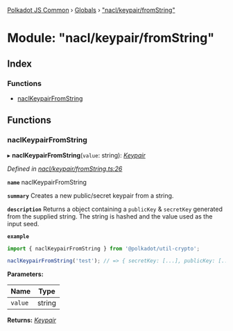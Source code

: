 [Polkadot JS Common](../README.md) › [Globals](../globals.md) › ["nacl/keypair/fromString"](_nacl_keypair_fromstring_.md)

# Module: "nacl/keypair/fromString"

## Index

### Functions

* [naclKeypairFromString](_nacl_keypair_fromstring_.md#naclkeypairfromstring)

## Functions

###  naclKeypairFromString

▸ **naclKeypairFromString**(`value`: string): *[Keypair](../interfaces/_types_.keypair.md)*

*Defined in [nacl/keypair/fromString.ts:26](https://github.com/polkadot-js/common/blob/c98e9947/packages/util-crypto/src/nacl/keypair/fromString.ts#L26)*

**`name`** naclKeypairFromString

**`summary`** Creates a new public/secret keypair from a string.

**`description`** 
Returns a object containing a `publicKey` & `secretKey` generated from the supplied string. The string is hashed and the value used as the input seed.

**`example`** 
<BR>

```javascript
import { naclKeypairFromString } from '@polkadot/util-crypto';

naclKeypairFromString('test'); // => { secretKey: [...], publicKey: [...] }
```

**Parameters:**

Name | Type |
------ | ------ |
`value` | string |

**Returns:** *[Keypair](../interfaces/_types_.keypair.md)*
